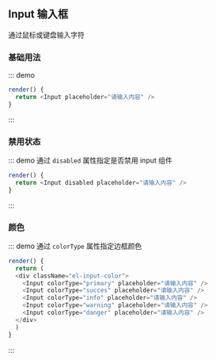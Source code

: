 ## Input 输入框

通过鼠标或键盘输入字符

### 基础用法

::: demo
```js
render() {
  return <Input placeholder="请输入内容" />
}
```
:::


### 禁用状态

::: demo 通过 `disabled` 属性指定是否禁用 input 组件
```js
render() {
  return <Input disabled placeholder="请输入内容" />
}
```
:::

### 颜色

::: demo 通过 `colorType` 属性指定边框颜色
```js
render() {
  return (
  <div className="el-input-color">
    <Input colorType="primary" placeholder="请输入内容" />
    <Input colorType="succes" placeholder="请输入内容" />
    <Input colorType="info" placeholder="请输入内容" />
    <Input colorType="warning" placeholder="请输入内容" />
    <Input colorType="danger" placeholder="请输入内容" />
  </div> 
  )
}
```
:::


